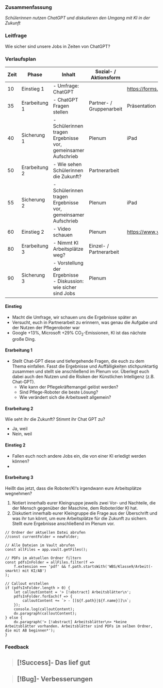 

### Zusammenfassung
*Schülerinnen nutzen ChatGPT und diskutieren den Umgang mit KI in der Zukunft*

### Leitfrage
Wie sicher sind unsere Jobs in Zeiten von ChatGPT?

### Verlaufsplan
| Zeit | Phase         | Inhalt                                                              | Sozial- / Aktionsform    | Material                                    |
| ---- | ------------- | ------------------------------------------------------------------- | ------------------------ | ------------------------------------------- |
| 10   | Einstieg 1    | - Umfrage: ChatGPT                                                  |                          | https://forms.robingebert.com/s/cm463gsav000d7wtofwr4zs00                                            |
| 35   | Erarbeitung 1 | - ChatGPT Fragen stellen                                            | Partner- / Gruppenarbeit | Präsentation                                |
| 40   | Sicherung 1   | - Schülerinnen tragen Ergebnisse vor, gemeinsamer Aufschrieb        | Plenum                   | iPad                                        |
| 50   | Erarbeitung 2 | - Wie sehen Schülerinnen die Zukunft?                               | Partnerarbeit            |                                             |
| 55   | Sicherung 2   | - Schülerinnen tragen Ergebnisse vor, gemeinsamer Aufschrieb        | Plenum                   | iPad                                        |
| 60   | Einstieg 2    | - Video schauen                                                     | Plenum                   | https://www.youtube.com/watch?v=DgM81DLEoAI |
| 80   | Erarbeitung 3 | - Nimmt KI Arbeitsplätze weg?                                       | Einzel- / Partnerarbeit  |                                             |
| 90   | Sicherung 3   | - Vorstellung der Ergebnisse<br> - Diskussion: wie sicher sind Jobs | Plenum                   |                                             |


#### Einstieg
- Macht die Umfrage, wir schauen uns die Ergebnisse später an
- Versucht, euch in Partnerarbeit zu erinnern, was genau die Aufgabe und der Nutzen der Pflegeroboter war
- Google +13%, Microsoft +29% CO$_2$-Emissionen, KI ist das nächste große Ding.

#### Erarbeitung 1
- Stellt Chat-GPT diese und tiefergehende Fragen, die euch zu dem Thema einfallen. Fasst die Ergebnisse und Auffälligkeiten stichpunktartig zusammen und stellt sie anschließend im Plenum vor. Überlegt euch dabei auch den Nutzen und die Risiken der Künstlichen Intelligenz (z.B. Chat-GPT).
	- Wie kann der Pflegekräftemangel gelöst werden?
	- Sind Pflege-Roboter die beste Lösung?
	- Wie verändert sich die Arbeitswelt allgemein?

#### Erarbeitung 2
Wie seht ihr die Zukunft? Stimmt ihr Chat GPT zu?
- Ja, weil
- Nein, weil

#### Einstieg 2
- Fallen euch noch andere Jobs ein, die von einer KI erledigt werden können?
- 

#### Erarbeitung 3
Heißt das jetzt, dass die Roboter/KI‘s irgendwann eure Arbeitsplätze wegnehmen?
1. Notiert innerhalb eurer Kleingruppe jeweils zwei Vor- und Nachteile,
die der Mensch gegenüber der Maschine, dem Roboter/der KI hat.
2. Diskutiert innerhalb eurer Kleingruppe die Frage aus der Überschrift
und was ihr tun könnt, um eure Arbeitsplätze für die Zukunft zu
sichern. Stellt eure Ergebnisse anschließend im Plenum vor.


```dataviewjs
// Ordner der aktuellen Datei abrufen
//const currentFolder = newFolder;

// Alle Dateien im Vault abrufen
const allFiles = app.vault.getFiles();

// PDFs im aktuellen Ordner filtern
const pdfsInFolder = allFiles.filter(f => 
    f.extension === 'pdf' && f.path.startsWith('WBS/Klasse9/Arbeit(-smarkt) mit KI/AB')
);

// Callout erstellen
if (pdfsInFolder.length > 0) {
    let calloutContent = '> [!abstract] Arbeitsblätter\n';
    pdfsInFolder.forEach(f => {
        calloutContent += `> - [[${f.path}|${f.name}]]\n`;
    });
    console.log(calloutContent);
    dv.paragraph(calloutContent);
} else {
    dv.paragraph('> [!abstract] Arbeitsblätter\n> *keine Arbeitsblätter vorhanden. Arbeitsblätter sind PDFs im selben Ordner, die mit AB beginnen*');
}
```





### Feedback
> [!Success]- Das lief gut
> -

> [!Bug]- Verbesserungen
> -
